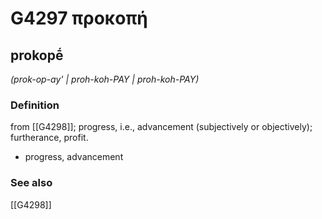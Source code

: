 # G4297 προκοπή

## prokopḗ

_(prok-op-ay' | proh-koh-PAY | proh-koh-PAY)_

### Definition

from [[G4298]]; progress, i.e., advancement (subjectively or objectively); furtherance, profit.

- progress, advancement

### See also

[[G4298]]

